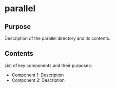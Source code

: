 # parallel

## Purpose
Description of the parallel directory and its contents.

## Contents
List of key components and their purposes:
- Component 1: Description
- Component 2: Description

